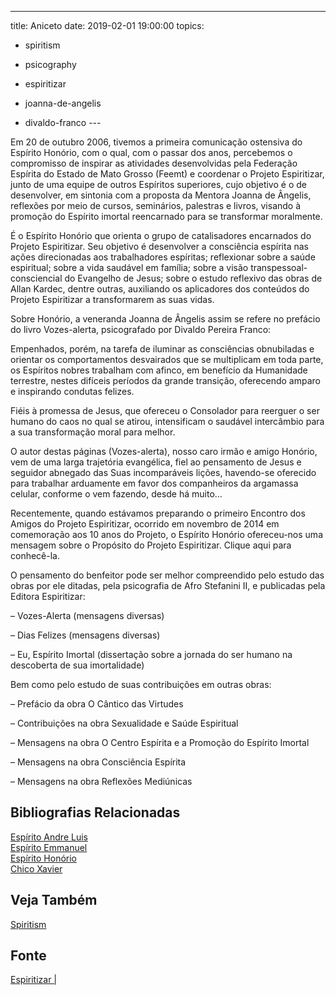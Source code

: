 ---
title: Aniceto
date: 2019-02-01 19:00:00
topics: 
- spiritism
- psicography
- espiritizar
- joanna-de-angelis

- divaldo-franco ---

Em 20 de outubro 2006, tivemos a primeira comunicação ostensiva do Espírito
Honório, com o qual, com o passar dos anos, percebemos o compromisso de inspirar
as atividades desenvolvidas pela Federação Espírita do Estado de Mato Grosso
(Feemt) e coordenar o Projeto Espiritizar, junto de uma equipe de outros
Espíritos superiores, cujo objetivo é o de desenvolver, em sintonia com a
proposta da Mentora Joanna de Ângelis, reflexões por meio de cursos, seminários,
palestras e livros, visando à promoção do Espírito imortal reencarnado para se
transformar moralmente.

É o Espírito Honório que orienta o grupo de catalisadores encarnados do Projeto
Espiritizar. Seu objetivo é desenvolver a consciência espírita nas ações
direcionadas aos trabalhadores espíritas; reflexionar sobre a saúde espiritual;
sobre a vida saudável em família; sobre a visão transpessoal-consciencial do
Evangelho de Jesus; sobre o estudo reflexivo das obras de Allan Kardec, dentre
outras, auxiliando os aplicadores dos conteúdos do Projeto Espiritizar a
transformarem as suas vidas.

Sobre Honório, a veneranda Joanna de Ângelis assim se refere no prefácio do
livro Vozes-alerta, psicografado por Divaldo Pereira Franco:

Empenhados, porém, na tarefa de iluminar as consciências obnubiladas e orientar
os comportamentos desvairados que se multiplicam em toda parte, os Espíritos
nobres trabalham com afinco, em benefício da Humanidade terrestre, nestes
difíceis períodos da grande transição, oferecendo amparo e inspirando condutas
felizes.

Fiéis à promessa de Jesus, que ofereceu o Consolador para reerguer o ser humano
do caos no qual se atirou, intensificam o saudável intercâmbio para a sua
transformação moral para melhor.

O autor destas páginas (Vozes-alerta), nosso caro irmão e amigo Honório, vem de
uma larga trajetória evangélica, fiel ao pensamento de Jesus e seguidor abnegado
das Suas incomparáveis lições, havendo-se oferecido para trabalhar arduamente em
favor dos companheiros da argamassa celular, conforme o vem fazendo, desde há
muito…

Recentemente, quando estávamos preparando o primeiro Encontro dos Amigos do
Projeto Espiritizar, ocorrido em novembro de 2014 em comemoração aos 10 anos do
Projeto, o Espírito Honório ofereceu-nos uma mensagem sobre o Propósito do
Projeto Espiritizar. Clique aqui para conhecê-la.

O pensamento do benfeitor pode ser melhor compreendido pelo estudo das obras por
ele ditadas, pela psicografia de Afro Stefanini II, e publicadas pela Editora
Espiritizar:

– Vozes-Alerta (mensagens diversas)

– Dias Felizes (mensagens diversas)

– Eu, Espírito Imortal (dissertação sobre a jornada do ser humano na descoberta
de sua imortalidade)

Bem como pelo estudo de suas contribuições em outras obras:

– Prefácio da obra O Cântico das Virtudes

– Contribuições na obra Sexualidade e Saúde Espiritual

– Mensagens na obra O Centro Espírita e a Promoção do Espírito Imortal

– Mensagens na obra Consciência Espírita

– Mensagens na obra Reflexões Mediúnicas

## Bibliografias Relacionadas
[Espírito Andre Luis](../andre-luis)   
[Espírito Emmanuel](../emmanuel)  
[Espírito Honório](../honorio)  
[Chico Xavier](../chico-xavier)  

## Veja Também
[Spiritism](/spiritism)  

## Fonte
[Espiritizar | ](https://espiritizar.feemt.org.br/noticias/conheca-o-espirito-honorio/)
